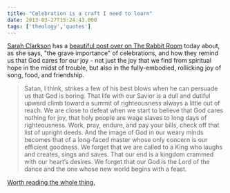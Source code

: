 ```yaml
---
title: "Celebration is a craft I need to learn"
date: 2013-03-27T15:24:43.000
tags: ['theology','quotes']
---
```


[Sarah Clarkson](http://www.thoroughlyalive.com/) has a [beautiful post over on The Rabbit Room](http://www.rabbitroom.com/2013/03/jack-quinns-for-joy/) today about, as she says, "the grave importance" of celebrations, and how they remind us that God cares for our joy - not just the joy that we find from spiritual hope in the midst of trouble, but also in the fully-embodied, rollicking joy of song, food, and friendship.

> Satan, I think, strikes a few of his best blows when he can persuade us that God is boring. That life with our Savior is a dull and dutiful upward climb toward a summit of righteousness always a little out of reach. We are close to defeat when we start to believe that God cares nothing for joy, that holy people are wage slaves to long days of righteousness. Work, pray, endure, and pay your bills, check off that list of upright deeds. And the image of God in our weary minds becomes that of a long-faced master whose only concern is our efficient goodness. We forget that we are called to a King who laughs and creates, sings and saves. That our end is a kingdom crammed with our heart’s desires. We forget that our God is the Lord of the dance and the one whose new world begins with a feast.

[Worth reading the whole thing.](http://www.rabbitroom.com/2013/03/jack-quinns-for-joy/)
